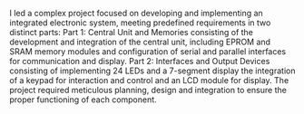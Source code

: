 I led a complex project focused on developing and implementing an integrated electronic system, meeting predefined requirements in two distinct parts:
Part 1: Central Unit and Memories consisting of the development and integration of the central unit, including EPROM and SRAM memory modules and configuration of serial and parallel interfaces for communication and display.
Part 2: Interfaces and Output Devices consisting of implementing 24 LEDs and a 7-segment display the integration of a keypad for interaction and control and an LCD module for display.
The project required meticulous planning, design and integration to ensure the proper functioning of each component.
